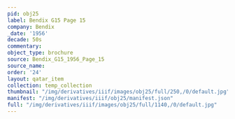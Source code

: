 ```yaml
---
pid: obj25
label: Bendix G15 Page 15
company: Bendix
_date: '1956'
decade: 50s
commentary:
object_type: brochure
source: Bendix_G15_1956_Page_15
source_name:
order: '24'
layout: qatar_item
collection: temp_collection
thumbnail: "/img/derivatives/iiif/images/obj25/full/250,/0/default.jpg"
manifest: "/img/derivatives/iiif/obj25/manifest.json"
full: "/img/derivatives/iiif/images/obj25/full/1140,/0/default.jpg"
---
```

